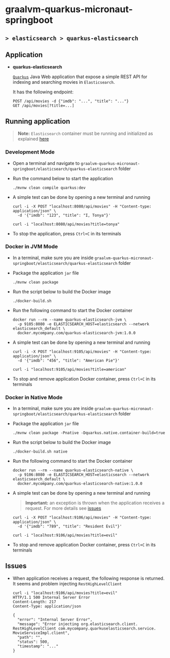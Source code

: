# graalvm-quarkus-micronaut-springboot
## `> elasticsearch > quarkus-elasticsearch`

## Application

- **quarkus-elasticsearch**

  [`Quarkus`](https://quarkus.io/) Java Web application that expose a simple REST API for indexing and searching movies in `Elasticsearch`.
  
  It has the following endpoint:
  ```
  POST /api/movies -d {"imdb": "...", "title": "..."}
  GET /api/movies[?title=...]
  ```

## Running application

> **Note:** `Elasticsearch` container must be running and initialized as explained [here](https://github.com/ivangfr/graalvm-quarkus-micronaut-springboot/tree/master/elasticsearch#start-environment)

### Development Mode

- Open a terminal and navigate to `graalvm-quarkus-micronaut-springboot/elasticsearch/quarkus-elasticsearch` folder

- Run the command below to start the application
  ```
  ./mvnw clean compile quarkus:dev
  ```

- A simple test can be done by opening a new terminal and running
  ```
  curl -i -X POST "localhost:8080/api/movies" -H "Content-type: application/json" \
    -d '{"imdb": "123", "title": "I, Tonya"}'
  
  curl -i "localhost:8080/api/movies?title=tonya"
  ```

- To stop the application, press `Ctrl+C` in its terminals

### Docker in JVM Mode

- In a terminal, make sure you are inside `graalvm-quarkus-micronaut-springboot/elasticsearch/quarkus-elasticsearch` folder

- Package the application `jar` file
  ```
  ./mvnw clean package
  ```

- Run the script below to build the Docker image
  ```
  ./docker-build.sh
  ```

- Run the following command to start the Docker container
  ```
  docker run --rm --name quarkus-elasticsearch-jvm \
    -p 9105:8080 -e ELASTICSEARCH_HOST=elasticsearch --network elasticsearch_default \
    docker.mycompany.com/quarkus-elasticsearch-jvm:1.0.0
  ```

- A simple test can be done by opening a new terminal and running
  ```
  curl -i -X POST "localhost:9105/api/movies" -H "Content-type: application/json" \
    -d '{"imdb": "456", "title": "American Pie"}'
  
  curl -i "localhost:9105/api/movies?title=american"
  ```

- To stop and remove application Docker container, press `Ctrl+C` in its terminals

### Docker in Native Mode

- In a terminal, make sure you are inside `graalvm-quarkus-micronaut-springboot/elasticsearch/quarkus-elasticsearch` folder

- Package the application `jar` file
  ```
  ./mvnw clean package -Pnative -Dquarkus.native.container-build=true
  ```

- Run the script below to build the Docker image
  ```
  ./docker-build.sh native
  ```

- Run the following command to start the Docker container
  ```
  docker run --rm --name quarkus-elasticsearch-native \
    -p 9106:8080 -e ELASTICSEARCH_HOST=elasticsearch --network elasticsearch_default \
    docker.mycompany.com/quarkus-elasticsearch-native:1.0.0
  ```

- A simple test can be done by opening a new terminal and running
  > **Important:** an exception is thrown when the application receives a request. For more details see [issues](#issues)
  ```
  curl -i -X POST "localhost:9106/api/movies" -H "Content-type: application/json" \
    -d '{"imdb": "789", "title": "Resident Evil"}'
  
  curl -i "localhost:9106/api/movies?title=evil"
  ```

- To stop and remove application Docker container, press `Ctrl+C` in its terminals

## Issues

- When application receives a request, the following response is returned. It seems and problem injecting `RestHighLevelClient`
  ```
  curl -i "localhost:9106/api/movies?title=evil"
  HTTP/1.1 500 Internal Server Error
  Content-Length: 217
  Content-Type: application/json
  
  {
    "error": "Internal Server Error",
    "message": "Error injecting org.elasticsearch.client.  RestHighLevelClient com.mycompany.quarkuselasticsearch.service.  MovieServiceImpl.client",
    "path": "",
    "status": 500,
    "timestamp": "..."
  }
  ```
